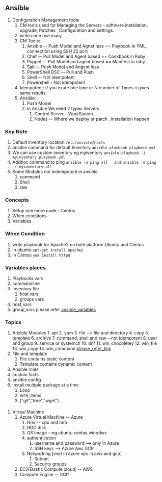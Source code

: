 ## Ansible 
  1. Configuration Management tools 
     1. CM tools used for Managing the Servers - software installation, upgrade, Patches , Configuration and settings. 
     2. write once use many 
     3. CM Tools: 
         1. Ansible -- Push Model and Agnet less == Playbook in YML, connection using SSH 22 port
         2. Chef    -- Pull Model  and Agent based  == Cookbook in Ruby
         3. Puppet   -- Pull Model  and agent based  == Manifest in ruby
         4. Salt     -- Push Model  and Angent less
         5. PowerShell DSC -- Pull and Push 
         6. Shell  -- Not idempotent
         7. Powershell - Not idempotent 
     4. Idempotent: If you exute one time or N number of Times it gives same results
     5. Ansible: 
          1. Push Model 
          2. In Ansible We need 2 types Servers 
                1. Control Server - WorkStation 
                2. Nodes -- Where we deploy or patch , installation happen  


### Key Note
  1. Default inventory location ```/etc/ansible/hosts``` 
  2. ansible command for default Inventory ```ansible-playbook playbook.yml``` 
  3. We can use custom inventory eg myiventory ```ansible-playbook -i myinventory playbook.yml```  
  4. Addhoc command to ping  ```ansible -m ping all   and ansible -m ping -i myinventory all``` 
  5. Some Modules not Indempotent in ansible 
      1. command 
      2. Shell
      3. raw 

### Concepts
  1. Setup one more node - Centos 
  2. When conditions 
  3. Variables 
  
### When Condition
  1. write playbook for Apache2 on both platform Ubuntu and Centos 
  2. in ubuntu ```apt-get install apache2```
  3. in Centos ```yum install httpd```  

### Variables places
  1. Playbooks vars
  2. commandline
  3. Inventory file 
       1. host vars
       2. groups vars
  4. host_vars
  5. group_vars 
  please refer [ansible_variables](https://docs.ansible.com/ansible/latest/user_guide/playbooks_variables.html)


### Topics
   1. Ansible Modules 
    1. apt
    2. yum
    3. file  --> file and directory
    4. copy
    5. template
    6. archive
    7. command, shell and raw --not idempotent 
    8. user and group 
    9. service or systemctl 
    10. dnf 
    11. win_chocoletey
    12. win_file
    13. win_copy 
    14. win_command
   [please_refer_link](https://docs.ansible.com/ansible/2.9/modules/list_of_all_modules.html)
   2. File and template 
       1. File contains static content 
       2. Template contains dynamic content 
   3. Ansible roles  
   4. custom facts
   5. ansible config 
   6. install multiple package at a time 
         1. Loop
         2. with_items 
         3. ["git","tree","wget"] 


#### 
  1. Virtual Machine 
     1. Azure Virtual Machine  -- Azure
        1. H/w -- cpu and ram 
        2. HDD disk 
        3. OS Image --eg ubuntu centos winodws
        4. authentication 
              1. username and password --> only in Azure
              2. SSH keys --> Azure Aws GCP 
        5. Networking [vnet in azure  vpc in aws and gcp]
            1. Subnet
            2. Security groups
     2. EC2(Elastic Compute cloud) -- AWS 
     3. Compute Engine -- GCP 

  
